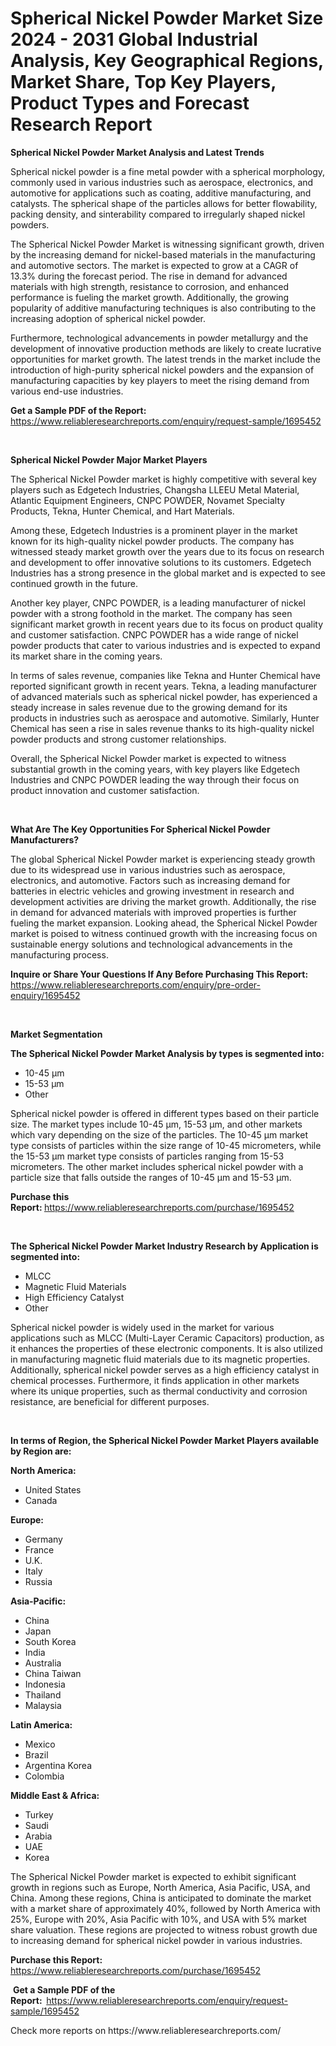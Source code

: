 <p><h1>Spherical Nickel Powder Market Size 2024 - 2031 Global Industrial Analysis, Key Geographical Regions, Market Share, Top Key Players, Product Types and Forecast Research Report</h1></p><p><strong>Spherical Nickel Powder Market Analysis and Latest Trends</strong></p>
<p><p>Spherical nickel powder is a fine metal powder with a spherical morphology, commonly used in various industries such as aerospace, electronics, and automotive for applications such as coating, additive manufacturing, and catalysts. The spherical shape of the particles allows for better flowability, packing density, and sinterability compared to irregularly shaped nickel powders.</p><p>The Spherical Nickel Powder Market is witnessing significant growth, driven by the increasing demand for nickel-based materials in the manufacturing and automotive sectors. The market is expected to grow at a CAGR of 13.3% during the forecast period. The rise in demand for advanced materials with high strength, resistance to corrosion, and enhanced performance is fueling the market growth. Additionally, the growing popularity of additive manufacturing techniques is also contributing to the increasing adoption of spherical nickel powder.</p><p>Furthermore, technological advancements in powder metallurgy and the development of innovative production methods are likely to create lucrative opportunities for market growth. The latest trends in the market include the introduction of high-purity spherical nickel powders and the expansion of manufacturing capacities by key players to meet the rising demand from various end-use industries.</p></p>
<p><strong>Get a Sample PDF of the Report:&nbsp;</strong> <a href="https://www.reliableresearchreports.com/enquiry/request-sample/1695452">https://www.reliableresearchreports.com/enquiry/request-sample/1695452</a></p>
<p>&nbsp;</p>
<p><strong>Spherical Nickel Powder Major Market Players</strong></p>
<p><p>The Spherical Nickel Powder market is highly competitive with several key players such as Edgetech Industries, Changsha LLEEU Metal Material, Atlantic Equipment Engineers, CNPC POWDER, Novamet Specialty Products, Tekna, Hunter Chemical, and Hart Materials. </p><p>Among these, Edgetech Industries is a prominent player in the market known for its high-quality nickel powder products. The company has witnessed steady market growth over the years due to its focus on research and development to offer innovative solutions to its customers. Edgetech Industries has a strong presence in the global market and is expected to see continued growth in the future.</p><p>Another key player, CNPC POWDER, is a leading manufacturer of nickel powder with a strong foothold in the market. The company has seen significant market growth in recent years due to its focus on product quality and customer satisfaction. CNPC POWDER has a wide range of nickel powder products that cater to various industries and is expected to expand its market share in the coming years.</p><p>In terms of sales revenue, companies like Tekna and Hunter Chemical have reported significant growth in recent years. Tekna, a leading manufacturer of advanced materials such as spherical nickel powder, has experienced a steady increase in sales revenue due to the growing demand for its products in industries such as aerospace and automotive. Similarly, Hunter Chemical has seen a rise in sales revenue thanks to its high-quality nickel powder products and strong customer relationships.</p><p>Overall, the Spherical Nickel Powder market is expected to witness substantial growth in the coming years, with key players like Edgetech Industries and CNPC POWDER leading the way through their focus on product innovation and customer satisfaction.</p></p>
<p>&nbsp;</p>
<p><strong>What Are The Key Opportunities For Spherical Nickel Powder Manufacturers?</strong></p>
<p><p>The global Spherical Nickel Powder market is experiencing steady growth due to its widespread use in various industries such as aerospace, electronics, and automotive. Factors such as increasing demand for batteries in electric vehicles and growing investment in research and development activities are driving the market growth. Additionally, the rise in demand for advanced materials with improved properties is further fueling the market expansion. Looking ahead, the Spherical Nickel Powder market is poised to witness continued growth with the increasing focus on sustainable energy solutions and technological advancements in the manufacturing process.</p></p>
<p><strong>Inquire or Share Your Questions If Any Before Purchasing This Report:</strong> <a href="https://www.reliableresearchreports.com/enquiry/pre-order-enquiry/1695452">https://www.reliableresearchreports.com/enquiry/pre-order-enquiry/1695452</a></p>
<p>&nbsp;</p>
<p><strong>Market Segmentation</strong></p>
<p><strong>The Spherical Nickel Powder Market Analysis by types is segmented into:</strong></p>
<p><ul><li>10-45 μm</li><li>15-53 μm</li><li>Other</li></ul></p>
<p><p>Spherical nickel powder is offered in different types based on their particle size. The market types include 10-45 μm, 15-53 μm, and other markets which vary depending on the size of the particles. The 10-45 μm market type consists of particles within the size range of 10-45 micrometers, while the 15-53 μm market type consists of particles ranging from 15-53 micrometers. The other market includes spherical nickel powder with a particle size that falls outside the ranges of 10-45 μm and 15-53 μm.</p></p>
<p><strong>Purchase this Report:&nbsp;</strong><a href="https://www.reliableresearchreports.com/purchase/1695452">https://www.reliableresearchreports.com/purchase/1695452</a></p>
<p>&nbsp;</p>
<p><strong>The Spherical Nickel Powder Market Industry Research by Application is segmented into:</strong></p>
<p><ul><li>MLCC</li><li>Magnetic Fluid Materials</li><li>High Efficiency Catalyst</li><li>Other</li></ul></p>
<p><p>Spherical nickel powder is widely used in the market for various applications such as MLCC (Multi-Layer Ceramic Capacitors) production, as it enhances the properties of these electronic components. It is also utilized in manufacturing magnetic fluid materials due to its magnetic properties. Additionally, spherical nickel powder serves as a high efficiency catalyst in chemical processes. Furthermore, it finds application in other markets where its unique properties, such as thermal conductivity and corrosion resistance, are beneficial for different purposes.</p></p>
<p>&nbsp;</p>
<p><strong>In terms of Region, the Spherical Nickel Powder Market Players available by Region are:</strong></p>
<p>
    <p> <strong> North America: </strong>
        <ul>
            <li>United States</li>
            <li>Canada</li>
        </ul>
        </p> 
    <p> <strong> Europe: </strong>
        <ul>
            <li>Germany</li>
            <li>France</li>
            <li>U.K.</li>
            <li>Italy</li>
            <li>Russia</li>
        </ul>
        </p> 
    <p> <strong> Asia-Pacific: </strong>
        <ul>
            <li>China</li>
            <li>Japan</li>
            <li>South Korea</li>
            <li>India</li>
            <li>Australia</li>
            <li>China Taiwan</li>
            <li>Indonesia</li>
            <li>Thailand</li>
            <li>Malaysia</li>
        </ul>
        </p> 
    <p> <strong> Latin America: </strong>
        <ul>
            <li>Mexico</li>
            <li>Brazil</li>
            <li>Argentina Korea</li>
            <li>Colombia</li>
        </ul>
        </p> 
    <p> <strong> Middle East & Africa: </strong>
        <ul>
            <li>Turkey</li>
            <li>Saudi</li>
            <li>Arabia</li>
            <li>UAE</li>
            <li>Korea</li>
        </ul>
    </p>
    </p>
<p><p>The Spherical Nickel Powder market is expected to exhibit significant growth in regions such as Europe, North America, Asia Pacific, USA, and China. Among these regions, China is anticipated to dominate the market with a market share of approximately 40%, followed by North America with 25%, Europe with 20%, Asia Pacific with 10%, and USA with 5% market share valuation. These regions are projected to witness robust growth due to increasing demand for spherical nickel powder in various industries.</p></p>
<p><strong>Purchase this Report: </strong><a href="https://www.reliableresearchreports.com/purchase/1695452">https://www.reliableresearchreports.com/purchase/1695452</a></p>
<p>&nbsp;<strong>Get a Sample PDF of the Report:&nbsp;&nbsp;</strong><a href="https://www.reliableresearchreports.com/enquiry/request-sample/1695452">https://www.reliableresearchreports.com/enquiry/request-sample/1695452</a></p>
<p><strong></strong></p>
<p>Check more reports on https://www.reliableresearchreports.com/</p>